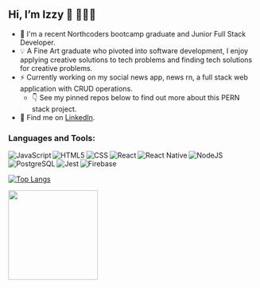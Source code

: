 ## Hi, I’m Izzy 	:wave: 👩🏻‍💻
- 🌱 I'm a recent Northcoders bootcamp graduate and Junior Full Stack Developer.
- 💡 A Fine Art graduate who pivoted into software development, I enjoy applying creative solutions to tech problems and finding tech solutions for creative problems.
- ⚡ Currently working on my social news app, news rn, a full stack web application with CRUD operations. 
    - 👇 See my pinned repos below to find out more about this PERN stack project.
- 🔎 Find me on [LinkedIn](https://www.linkedin.com/in/isabel-pinder-458598177/).


### Languages and Tools:

<img align="left" alt="JavaScript"  src="https://img.shields.io/badge/-JavaScript-yellow" />
<img align="left" alt="HTML5"  src="https://img.shields.io/badge/-HTML-orange" />
<img align="left" alt="CSS"  src="https://img.shields.io/badge/-CSS-3C99DC" />
<img align="left" alt="React"  src="https://img.shields.io/badge/-React-04d8f9" />
<img align="left" alt="React Native" src="https://img.shields.io/badge/-React%20Native-04d8f9" />
<img align="left" alt="NodeJS"  src="https://img.shields.io/badge/-NodeJS-3C873A" />
<img align="left" alt="PostgreSQL"  src="https://img.shields.io/badge/-PostgreSQL-0F5298" />
<img align="left" alt="Jest"  src="https://img.shields.io/badge/-Jest-red" />
<img align="left" alt="Firebase"  src="https://img.shields.io/badge/-Firebase-FFA611" />

<br />
<br />

[![Top Langs](https://github-readme-stats.vercel.app/api/top-langs/?username=izzy-pin&layout=compact)](https://github.com/anuraghazra/github-readme-stats)




<img height="180em" src="https://github-readme-stats.vercel.app/api?username=izzy-pin&show_icons=true&hide_border=true&&count_private=true&include_all_commits=true" />
